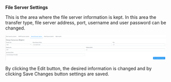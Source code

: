 **File Server Settings**

This is the area where the file server information is kept. In this area the transfer type, file server address, port, username and user password can be changed.

[![Dosya Sunucu Ayaları](../images/serverSettings/fileServerSettings.png)](../images/serverSettings/fileServerSettings.png)

By clicking the Edit button, the desired information is changed and by clicking Save Changes button settings are saved.
<link href=/lider3.0/assets/style.css rel=stylesheet></link>
